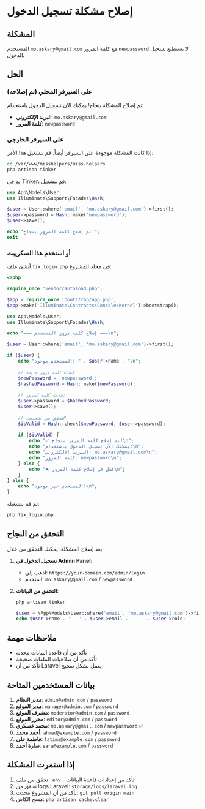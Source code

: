 # إصلاح مشكلة تسجيل الدخول

## المشكلة
المستخدم `mo.askary@gmail.com` مع كلمة المرور `newpassword` لا يستطيع تسجيل الدخول.

## الحل

### على السيرفر المحلي (تم إصلاحه)
تم إصلاح المشكلة بنجاح! يمكنك الآن تسجيل الدخول باستخدام:
- **البريد الإلكتروني**: `mo.askary@gmail.com`
- **كلمة المرور**: `newpassword`

### على السيرفر الخارجي
إذا كانت المشكلة موجودة على السيرفر أيضاً، قم بتشغيل هذا الأمر:

```bash
cd /var/www/misshelpers/miss-helpers
php artisan tinker
```

ثم في Tinker، قم بتشغيل:

```php
use App\Models\User;
use Illuminate\Support\Facades\Hash;

$user = User::where('email', 'mo.askary@gmail.com')->first();
$user->password = Hash::make('newpassword');
$user->save();

echo "تم إصلاح كلمة المرور بنجاح!";
exit
```

### أو استخدم هذا السكريبت
أنشئ ملف `fix_login.php` في مجلد المشروع:

```php
<?php

require_once 'vendor/autoload.php';

$app = require_once 'bootstrap/app.php';
$app->make('Illuminate\Contracts\Console\Kernel')->bootstrap();

use App\Models\User;
use Illuminate\Support\Facades\Hash;

echo "=== إصلاح كلمة مرور المستخدم ===\n";

$user = User::where('email', 'mo.askary@gmail.com')->first();

if ($user) {
    echo "المستخدم موجود: " . $user->name . "\n";
    
    // إنشاء كلمة مرور جديدة
    $newPassword = 'newpassword';
    $hashedPassword = Hash::make($newPassword);
    
    // تحديث كلمة المرور
    $user->password = $hashedPassword;
    $user->save();
    
    // التحقق من التحديث
    $isValid = Hash::check($newPassword, $user->password);
    
    if ($isValid) {
        echo "✅ تم إصلاح كلمة المرور بنجاح!\n";
        echo "يمكنك الآن تسجيل الدخول باستخدام:\n";
        echo "البريد الإلكتروني: mo.askary@gmail.com\n";
        echo "كلمة المرور: newpassword\n";
    } else {
        echo "❌ فشل في إصلاح كلمة المرور\n";
    }
} else {
    echo "المستخدم غير موجود!\n";
}
```

ثم قم بتشغيله:

```bash
php fix_login.php
```

## التحقق من النجاح
بعد إصلاح المشكلة، يمكنك التحقق من خلال:

1. **تسجيل الدخول في Admin Panel**:
   - اذهب إلى: `https://your-domain.com/admin/login`
   - استخدم: `mo.askary@gmail.com` / `newpassword`

2. **التحقق من البيانات**:
   ```bash
   php artisan tinker
   ```
   ```php
   $user = \App\Models\User::where('email', 'mo.askary@gmail.com')->first();
   echo $user->name . ' - ' . $user->email . ' - ' . $user->role;
   ```

## ملاحظات مهمة
- تأكد من أن قاعدة البيانات محدثة
- تأكد من أن صلاحيات الملفات صحيحة
- تأكد من أن Laravel يعمل بشكل صحيح

## بيانات المستخدمين المتاحة
1. **مدير النظام**: `admin@admin.com` / `password`
2. **مدير الموقع**: `manager@admin.com` / `password`
3. **مشرف الموقع**: `moderator@admin.com` / `password`
4. **محرر الموقع**: `editor@admin.com` / `password`
5. **محمد عسكري**: `mo.askary@gmail.com` / `newpassword` ✅
6. **أحمد محمد**: `ahmed@example.com` / `password`
7. **فاطمة علي**: `fatima@example.com` / `password`
8. **سارة أحمد**: `sara@example.com` / `password`

## إذا استمرت المشكلة
1. تحقق من ملف `.env` - تأكد من إعدادات قاعدة البيانات
2. تحقق من logs Laravel: `storage/logs/laravel.log`
3. تأكد من أن المشروع محدث: `git pull origin main`
4. مسح الكاش: `php artisan cache:clear`
